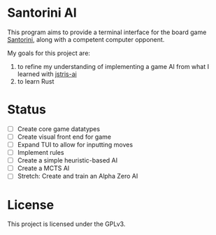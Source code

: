 # Santorini AI

This program aims to provide a terminal interface for the board game [Santorini](https://boardgamegeek.com/boardgame/194655/santorini), along with a competent computer opponent.

My goals for this project are:
1. to refine my understanding of implementing a game AI from what I learned with [jstris-ai](https://github.com/jbrot/jstris-ai)
2. to learn Rust

# Status

- [ ] Create core game datatypes
- [ ] Create visual front end for game
- [ ] Expand TUI to allow for inputting moves
- [ ] Implement rules
- [ ] Create a simple heuristic-based AI
- [ ] Create a MCTS AI
- [ ] Stretch: Create and train an Alpha Zero AI

# License

This project is licensed under the GPLv3.
